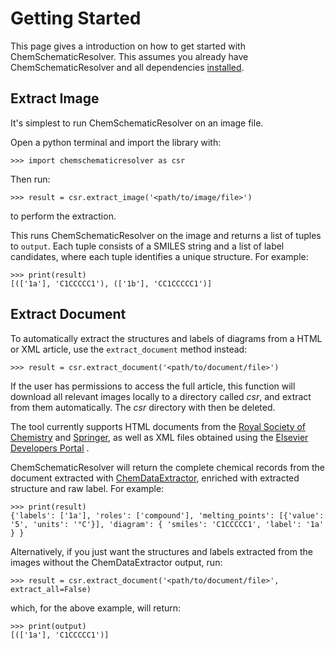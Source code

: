 # Getting Started

This page gives a introduction on how to get started with ChemSchematicResolver. This assumes you already have
ChemSchematicResolver and all dependencies [installed](install).

## Extract Image
It's simplest to run ChemSchematicResolver on an image file.

Open a python terminal and import the library with: 

    >>> import chemschematicresolver as csr
    
Then run:

    >>> result = csr.extract_image('<path/to/image/file>')
    
to perform the extraction. 

This runs ChemSchematicResolver on the image and returns a list of tuples to `output`. Each tuple consists of a SMILES string and a list of label candidates, where each tuple identifies a unique structure. For example:

    >>> print(result)
    [(['1a'], 'C1CCCCC1'), (['1b'], 'CC1CCCCC1')]

## Extract Document

To automatically extract the structures and labels of diagrams from a HTML or XML article, use the `extract_document` method instead:
 
    >>> result = csr.extract_document('<path/to/document/file>')
    
If the user has permissions to access the full article, this function will download all relevant images locally to a directory called *csr*, and extract from them automatically. The *csr* directory with then be deleted.

The tool currently supports HTML documents from the [Royal Society of Chemistry](https://www.rsc.org/) and [Springer](https://www.springer.com), as well as XML files obtained using the [Elsevier Developers Portal](https://dev.elsevier.com/index.html) .

ChemSchematicResolver will return the complete chemical records from the document extracted with [ChemDataExtractor](www.chemdataextractor.org), enriched with extracted structure and raw label. For example:

    >>> print(result)
    {'labels': ['1a'], 'roles': ['compound'], 'melting_points': [{'value': '5', 'units': '°C'}], 'diagram': { 'smiles': 'C1CCCCC1', 'label': '1a' } }

Alternatively, if you just want the structures and labels extracted from the images without the ChemDataExtractor output, run:

    >>> result = csr.extract_document('<path/to/document/file>', extract_all=False)
    
which, for the above example, will return:

    >>> print(output)
    [(['1a'], 'C1CCCCC1')]

